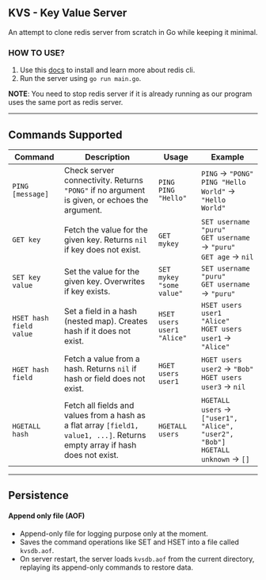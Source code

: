 ## KVS - Key Value Server

An attempt to clone redis server from scratch in Go while keeping it minimal.

### HOW TO USE?
1. Use this [docs](https://redis.io/docs/latest/develop/tools/cli/) to install and learn more about redis cli.
2. Run the server using `go run main.go`.

**NOTE**: You need to stop redis server if it is already running as our program uses the same port as redis server.

---

## Commands Supported

| Command | Description | Usage | Example |
|---------|------------|-------|---------|
| `PING [message]` | Check server connectivity. Returns `"PONG"` if no argument is given, or echoes the argument. | `PING`<br>`PING "Hello"` | `PING` → `"PONG"`<br>`PING "Hello World"` → `"Hello World"` |
| `GET key` | Fetch the value for the given key. Returns `nil` if key does not exist. | `GET mykey` | `SET username "puru"`<br>`GET username` → `"puru"`<br>`GET age` → `nil` |
| `SET key value` | Set the value for the given key. Overwrites if key exists. | `SET mykey "some value"` | `SET username "puru"`<br>`GET username` → `"puru"` |
| `HSET hash field value` | Set a field in a hash (nested map). Creates hash if it does not exist. | `HSET users user1 "Alice"` | `HSET users user1 "Alice"`<br>`HGET users user1` → `"Alice"` |
| `HGET hash field` | Fetch a value from a hash. Returns `nil` if hash or field does not exist. | `HGET users user1` | `HGET users user2` → `"Bob"`<br>`HGET users user3` → `nil` |
| `HGETALL hash` | Fetch all fields and values from a hash as a flat array `[field1, value1, ...]`. Returns empty array if hash does not exist. | `HGETALL users` | `HGETALL users` → `["user1", "Alice", "user2", "Bob"]`<br>`HGETALL unknown` → `[]` |
---

## Persistence
#### Append only file (AOF)
* Append-only file for logging purpose only at the moment.
* Saves the command operations like SET and HSET into a file called `kvsdb.aof`.
* On server restart, the server loads `kvsdb.aof` from the current directory, replaying its append-only commands to restore data.
